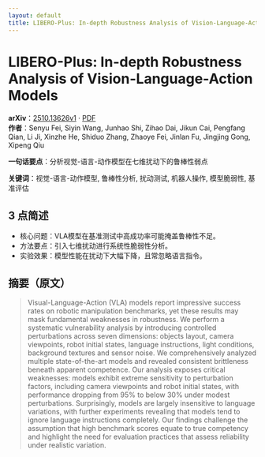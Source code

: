 ```yaml
---
layout: default
title: LIBERO-Plus: In-depth Robustness Analysis of Vision-Language-Action Models
---
```


# LIBERO-Plus: In-depth Robustness Analysis of Vision-Language-Action Models
**arXiv**：[2510.13626v1](https://arxiv.org/abs/2510.13626) · [PDF](https://arxiv.org/pdf/2510.13626.pdf)  
**作者**：Senyu Fei, Siyin Wang, Junhao Shi, Zihao Dai, Jikun Cai, Pengfang Qian, Li Ji, Xinzhe He, Shiduo Zhang, Zhaoye Fei, Jinlan Fu, Jingjing Gong, Xipeng Qiu  

**一句话要点**：分析视觉-语言-动作模型在七维扰动下的鲁棒性弱点

**关键词**：视觉-语言-动作模型, 鲁棒性分析, 扰动测试, 机器人操作, 模型脆弱性, 基准评估

## 3 点简述
- 核心问题：VLA模型在基准测试中高成功率可能掩盖鲁棒性不足。
- 方法要点：引入七维扰动进行系统性脆弱性分析。
- 实验效果：模型性能在扰动下大幅下降，且常忽略语言指令。

## 摘要（原文）

> Visual-Language-Action (VLA) models report impressive success rates on
> robotic manipulation benchmarks, yet these results may mask fundamental
> weaknesses in robustness. We perform a systematic vulnerability analysis by
> introducing controlled perturbations across seven dimensions: objects layout,
> camera viewpoints, robot initial states, language instructions, light
> conditions, background textures and sensor noise. We comprehensively analyzed
> multiple state-of-the-art models and revealed consistent brittleness beneath
> apparent competence. Our analysis exposes critical weaknesses: models exhibit
> extreme sensitivity to perturbation factors, including camera viewpoints and
> robot initial states, with performance dropping from 95% to below 30% under
> modest perturbations. Surprisingly, models are largely insensitive to language
> variations, with further experiments revealing that models tend to ignore
> language instructions completely. Our findings challenge the assumption that
> high benchmark scores equate to true competency and highlight the need for
> evaluation practices that assess reliability under realistic variation.

